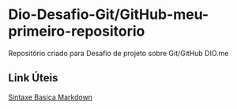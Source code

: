 # Dio-Desafio-Git/GitHub-meu-primeiro-repositorio
Repositório criado para Desafio de projeto sobre Git/GitHub DIO.me

## Link Úteis
[Sintaxe Basica Markdown](https://www.markdownguide.org/basic-syntax/)

